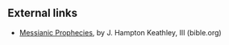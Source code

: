 
## External links

-   [Messianic Prophecies](http://www.bible.org/page.asp?page_id=580),
    by J. Hampton Keathley, III (bible.org)



